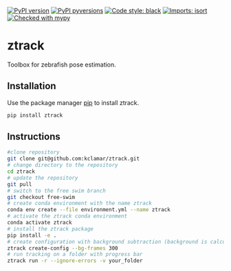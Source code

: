 [![PyPI version](https://badge.fury.io/py/ztrack.svg)](https://pypi.python.org/pypi/ztrack)
[![PyPI pyversions](https://img.shields.io/pypi/pyversions/ztrack.svg)](https://pypi.python.org/pypi/ztrack)
[![Code style: black](https://img.shields.io/badge/code%20style-black-000000.svg)](https://github.com/psf/black)
[![Imports: isort](https://img.shields.io/badge/%20imports-isort-%231674b1?style=flat&labelColor=ef8336)](https://pycqa.github.io/isort/)
[![Checked with mypy](http://www.mypy-lang.org/static/mypy_badge.svg)](http://mypy-lang.org/)
# ztrack

Toolbox for zebrafish pose estimation.

## Installation

Use the package manager [pip](https://pip.pypa.io/en/stable/) to install ztrack.

```bash
pip install ztrack
```

## Instructions
```bash
#clone repository
git clone git@github.com:kclamar/ztrack.git
# change directory to the repository
cd ztrack
# update the repository
git pull
# switch to the free swim branch
git checkout free-swim
# create conda environment with the name ztrack
conda env create --file environment.yml --name ztrack
# activate the ztrack conda environment
conda activate ztrack
# install the ztrack package
pip install -e .
# create configuration with background subtraction (background is calculated as median of 300 frames)
ztrack create-config --bg-frames 300
# run tracking on a folder with progress bar
ztrack run -r --ignore-errors -v your_folder
```
